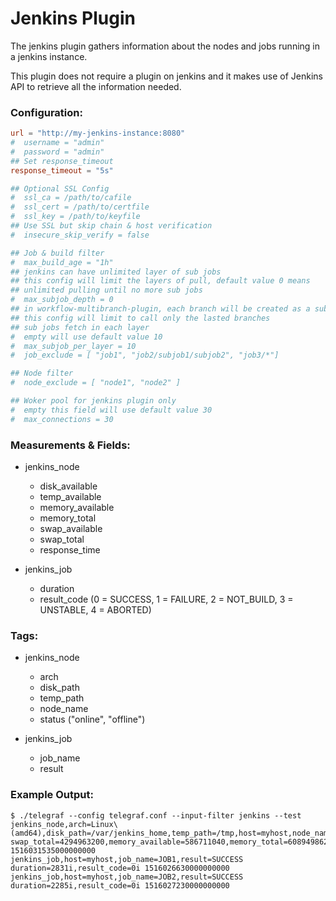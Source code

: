 # Jenkins Plugin

The jenkins plugin gathers information about the nodes and jobs running in a jenkins instance.

This plugin does not require a plugin on jenkins and it makes use of Jenkins API to retrieve all the information needed.

### Configuration:

```toml
url = "http://my-jenkins-instance:8080"
#  username = "admin"
#  password = "admin"
## Set response_timeout
response_timeout = "5s"

## Optional SSL Config
#  ssl_ca = /path/to/cafile
#  ssl_cert = /path/to/certfile
#  ssl_key = /path/to/keyfile
## Use SSL but skip chain & host verification
#  insecure_skip_verify = false

## Job & build filter
#  max_build_age = "1h"
## jenkins can have unlimited layer of sub jobs
## this config will limit the layers of pull, default value 0 means
## unlimited pulling until no more sub jobs
#  max_subjob_depth = 0
## in workflow-multibranch-plugin, each branch will be created as a sub job
## this config will limit to call only the lasted branches
## sub jobs fetch in each layer
#  empty will use default value 10
#  max_subjob_per_layer = 10
#  job_exclude = [ "job1", "job2/subjob1/subjob2", "job3/*"]

## Node filter
#  node_exclude = [ "node1", "node2" ]

## Woker pool for jenkins plugin only
#  empty this field will use default value 30
#  max_connections = 30
```

### Measurements & Fields:

- jenkins_node
    - disk_available
    - temp_available
    - memory_available
    - memory_total
    - swap_available
    - swap_total
    - response_time

- jenkins_job
    - duration
    - result_code (0 = SUCCESS, 1 = FAILURE, 2 = NOT_BUILD, 3 = UNSTABLE, 4 = ABORTED)

### Tags:

- jenkins_node
    - arch
    - disk_path
    - temp_path
    - node_name
    - status ("online", "offline")

- jenkins_job
    - job_name
    - result

### Example Output:

```
$ ./telegraf --config telegraf.conf --input-filter jenkins --test
jenkins_node,arch=Linux\ (amd64),disk_path=/var/jenkins_home,temp_path=/tmp,host=myhost,node_name=master swap_total=4294963200,memory_available=586711040,memory_total=6089498624,status=online,response_time=1000i,disk_available=152392036352,temp_available=152392036352,swap_available=3503263744 1516031535000000000
jenkins_job,host=myhost,job_name=JOB1,result=SUCCESS duration=2831i,result_code=0i 1516026630000000000
jenkins_job,host=myhost,job_name=JOB2,result=SUCCESS duration=2285i,result_code=0i 1516027230000000000
```